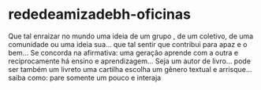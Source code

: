 # rededeamizadebh-oficinas
Que tal enraizar no mundo uma ideia de um grupo , de um coletivo, de uma comunidade ou uma ideia sua... que tal sentir que contribui para apaz e o bem... Se concorda na afirmativa: uma geração aprende com a outra e reciprocamente há ensino e aprendizagem... Seja um autor de livro... pode ser também um livreto uma cartilha escolha um gênero textual e arrisque... saiba como: pare somente um pouco e interaja

